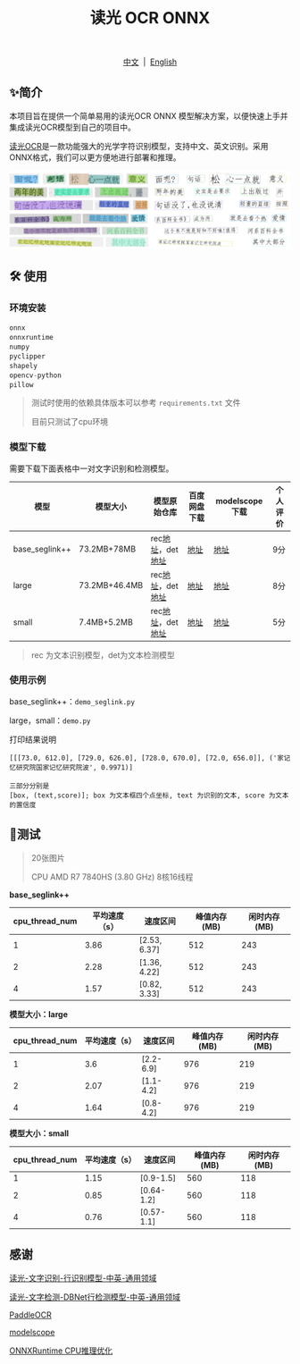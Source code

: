 <br>
<h1 align="center">读光 OCR ONNX</h1>
<br>
<p align="center">
<a href="https://github.com/xxx/xxx/blob/master/README_en_US.md">中文</a>  |  <a href="">English</a>
</p>

## ✨简介

本项目旨在提供一个简单易用的读光OCR ONNX 模型解决方案，以便快速上手并集成读光OCR模型到自己的项目中。

[读光OCR](https://modelscope.cn/models/iic/cv_convnextTiny_ocr-recognition-general_damo/summary)是一款功能强大的光学字符识别模型，支持中文、英文识别。采用ONNX格式，我们可以更方便地进行部署和推理。

![](./assets/result.png)

## 🛠️ 使用

### 环境安装

```python
onnx
onnxruntime
numpy
pyclipper
shapely
opencv-python
pillow
```

> 测试时使用的依赖具体版本可以参考 `requirements.txt` 文件
>
> 目前只测试了cpu环境

### 模型下载

需要下载下面表格中一对文字识别和检测模型。

| 模型           | 模型大小      | 模型原始仓库                                                                                                                                                                                             | 百度网盘下载                                                  | modelscope下载                                                     | 个人评价 |
| -------------- | ------------- | -------------------------------------------------------------------------------------------------------------------------------------------------------------------------------------------------------- | ------------------------------------------------------------- | ------------------------------------------------------------------ | -------- |
| base_seglink++ | 73.2MB+78MB   | rec[地址](https://modelscope.cn/models/iic/cv_convnextTiny_ocr-recognition-general_damo/summary)，det [地址](https://modelscope.cn/models/iic/cv_resnet18_ocr-detection-line-level_damo/summary)               | [地址](https://pan.baidu.com/s/1HRDW2-JFnzDoMcdU560OlA?pwd=qjl8) | [地址](https://modelscope.cn/models/mscoder/duguang-ocr-onnx/summary) | 9分      |
| large          | 73.2MB+46.4MB | rec[地址](https://modelscope.cn/models/iic/cv_convnextTiny_ocr-recognition-general_damo/summary)，det [地址](https://www.modelscope.cn/models/iic/cv_resnet18_ocr-detection-db-line-level_damo/summary)        | [地址](https://pan.baidu.com/s/1BQeeOelYU0N5PJSuf_kG3A?pwd=gztj) | [地址](https://modelscope.cn/models/mscoder/duguang-ocr-onnx/summary) | 8分      |
| small          | 7.4MB+5.2MB   | rec[地址](https://modelscope.cn/models/iic/cv_LightweightEdge_ocr-recognitoin-general_damo/summary)，det [地址](https://www.modelscope.cn/models/iic/cv_proxylessnas_ocr-detection-db-line-level_damo/summary) | [地址](https://pan.baidu.com/s/1kyWRX18-5MRkizyoGz-I7Q?pwd=khkj) | [地址](https://modelscope.cn/models/mscoder/duguang-ocr-onnx/summary) | 5分      |

> rec 为文本识别模型，det为文本检测模型

### 使用示例

base_seglink++：`demo_seglink.py`

large，small：`demo.py`

打印结果说明

```
[[[73.0, 612.0], [729.0, 626.0], [728.0, 670.0], [72.0, 656.0]], ('家记忆研究院国家记忆研究院波', 0.9971)]

三部分分别是
[box, (text,score)]; box 为文本框四个点坐标, text 为识别的文本, score 为文本的置信度
```

## 📍测试

> 20张图片
>
> CPU AMD R7 7840HS (3.80 GHz) 8核16线程

**base_seglink++**

| cpu_thread_num | 平均速度（s） | 速度区间     | 峰值内存(MB) | 闲时内存(MB) |
| -------------- | ------------- | ------------ | ------------ | ------------ |
| 1              | 3.86          | [2.53, 6.37] | 512          | 243          |
| 2              | 2.28          | [1.36, 4.22] | 512          | 243          |
| 4              | 1.57          | [0.82, 3.33] | 512          | 243          |

**模型大小：large**

| cpu_thread_num | 平均速度（s） | 速度区间  | 峰值内存(MB) | 闲时内存(MB) |
| -------------- | ------------- | --------- | ------------ | ------------ |
| 1              | 3.6           | [2.2-6.9] | 976          | 219          |
| 2              | 2.07          | [1.1-4.2] | 976          | 219          |
| 4              | 1.64          | [0.8-4.2] | 976          | 219          |

**模型大小：small**

| cpu_thread_num | 平均速度（s） | 速度区间   | 峰值内存(MB) | 闲时内存(MB) |
| -------------- | ------------- | ---------- | ------------ | ------------ |
| 1              | 1.15          | [0.9-1.5]  | 560          | 118          |
| 2              | 0.85          | [0.64-1.2] | 560          | 118          |
| 4              | 0.76          | [0.57-1.1] | 560          | 118          |

## 感谢

[读光-文字识别-行识别模型-中英-通用领域](https://modelscope.cn/models/iic/cv_convnextTiny_ocr-recognition-general_damo/summary)

[读光-文字检测-DBNet行检测模型-中英-通用领域](https://www.modelscope.cn/models/iic/cv_resnet18_ocr-detection-db-line-level_damo/summary)

[PaddleOCR](https://github.com/PaddlePaddle/PaddleOCR)

[modelscope](https://github.com/modelscope/modelscope)

[ONNXRuntime CPU推理优化 ](https://rapidai.github.io/RapidOCRDocs/blog/2022/09/23/onnxruntime-cpu%E6%8E%A8%E7%90%86%E4%BC%98%E5%8C%96/)
